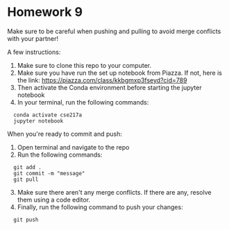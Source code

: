 # Homework 9

Make sure to be careful when pushing and pulling to avoid merge conflicts with your partner!

A few instructions:

1. Make sure to clone this repo to your computer. 
2. Make sure you have run the set up notebook from Piazza. If not, here is the link: https://piazza.com/class/kkbgmxp3fseyd?cid=789
3. Then activate the Conda environment before starting the jupyter notebook
4. In your terminal, run the following commands:
  ```console 
    conda activate cse217a
    jupyter notebook
  ```

When you're ready to commit and push:
1. Open terminal and navigate to the repo
2. Run the following commands:
  ```console 
    git add .
    git commit -m "message"
    git pull
  ```
3. Make sure there aren't any merge conflicts. If there are any, resolve them using a code editor. 
4. Finally, run the following command to push your changes: 
  ```console 
    git push
  ```
